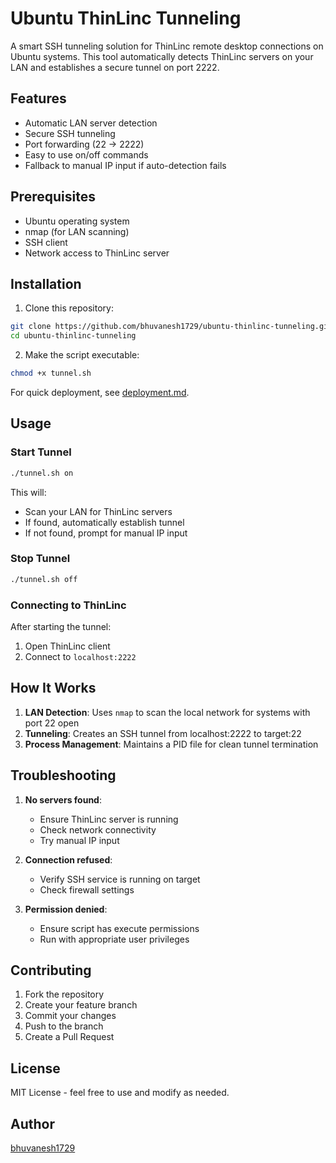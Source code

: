 # Ubuntu ThinLinc Tunneling

A smart SSH tunneling solution for ThinLinc remote desktop connections on Ubuntu systems. This tool automatically detects ThinLinc servers on your LAN and establishes a secure tunnel on port 2222.

## Features

- Automatic LAN server detection
- Secure SSH tunneling
- Port forwarding (22 → 2222)
- Easy to use on/off commands
- Fallback to manual IP input if auto-detection fails

## Prerequisites

- Ubuntu operating system
- nmap (for LAN scanning)
- SSH client
- Network access to ThinLinc server

## Installation

1. Clone this repository:
```bash
git clone https://github.com/bhuvanesh1729/ubuntu-thinlinc-tunneling.git
cd ubuntu-thinlinc-tunneling
```

2. Make the script executable:
```bash
chmod +x tunnel.sh
```

For quick deployment, see [deployment.md](deployment.md).

## Usage

### Start Tunnel
```bash
./tunnel.sh on
```
This will:
- Scan your LAN for ThinLinc servers
- If found, automatically establish tunnel
- If not found, prompt for manual IP input

### Stop Tunnel
```bash
./tunnel.sh off
```

### Connecting to ThinLinc
After starting the tunnel:
1. Open ThinLinc client
2. Connect to `localhost:2222`

## How It Works

1. **LAN Detection**: Uses `nmap` to scan the local network for systems with port 22 open
2. **Tunneling**: Creates an SSH tunnel from localhost:2222 to target:22
3. **Process Management**: Maintains a PID file for clean tunnel termination

## Troubleshooting

1. **No servers found**:
   - Ensure ThinLinc server is running
   - Check network connectivity
   - Try manual IP input

2. **Connection refused**:
   - Verify SSH service is running on target
   - Check firewall settings

3. **Permission denied**:
   - Ensure script has execute permissions
   - Run with appropriate user privileges

## Contributing

1. Fork the repository
2. Create your feature branch
3. Commit your changes
4. Push to the branch
5. Create a Pull Request

## License

MIT License - feel free to use and modify as needed.

## Author

[bhuvanesh1729](https://github.com/bhuvanesh1729)
